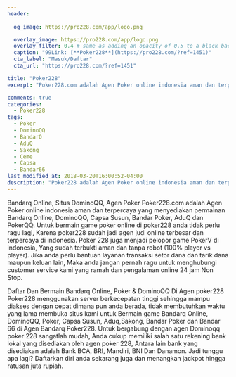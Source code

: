 ```yaml
---
header:
  
  og_image: https://pro228.com/app/logo.png

  overlay_image: https://pro228.com/app/logo.png
  overlay_filter: 0.4 # same as adding an opacity of 0.5 to a black background
  caption: "99Link: [**Poker228**](https://pro228.com/?ref=1451)"
  cta_label: "Masuk/Daftar"
  cta_url: "https://pro228.com/?ref=1451"

title: "Poker228"
excerpt: "Poker228.com adalah Agen Poker online indonesia aman dan terpercaya yang menyediakan permainan Bandarq Online, DominoQQ, Capsa Susun, Bandar Poker, AduQ dan PokerQQ."

comments: true
categories:
  - Poker228
tags:
  - Poker
  - DominoQQ
  - BandarQ
  - AduQ
  - Sakong
  - Ceme
  - Capsa
  - Bandar66
last_modified_at: 2018-03-20T16:00:52-04:00
description: "Poker228 adalah Agen Poker online indonesia aman dan terpercaya yang menyediakan permainan Bandarq Online, DominoQQ, Capsa Susun, Bandar Poker, AduQ dan PokerQQ."
---
```


Bandarq Online, Situs DominoQQ, Agen Poker
Poker228.com adalah Agen Poker online indonesia aman dan terpercaya yang menyediakan permainan Bandarq Online, DominoQQ, Capsa Susun, Bandar Poker, AduQ dan PokerQQ. Untuk bermain game poker online di poker228 anda tidak perlu ragu lagi, Karena poker228 sudah jadi agen judi online terbesar dan terpercaya di indonesia. Poker 228 juga menjadi pelopor game PokerV di indonesia, Yang sudah terbukti aman dan tanpa robot (100% player vs player). Jika anda perlu bantuan layanan transaksi setor dana dan tarik dana maupun keluan lain, Maka anda jangan pernah ragu untuk menghubungi customer service kami yang ramah dan pengalaman online 24 jam Non Stop.

Daftar Dan Bermain Bandarq Online, Poker & DominoQQ Di Agen poker228
Poker228 menggunakan server berkecepatan tinggi sehingga mampu diakses dengan cepat dimana pun anda berada, tidak membutuhkan waktu yang lama membuka situs kami untuk Bermain game Bandarq Online, DominoQQ, Poker, Capsa Susun, Aduq,Sakong, Bandar Poker dan Bandar 66 di Agen Bandarq Poker228. Untuk bergabung dengan agen Dominoqq poker 228 sangatlah mudah, Anda cukup memiliki salah satu rekening bank lokal yang disediakan oleh agen poker 228, Antara lain bank yang disediakan adalah Bank BCA, BRI, Mandiri, BNI Dan Danamon. Jadi tunggu apa lagi? Daftarkan diri anda sekarang juga dan menangkan jackpot hingga ratusan juta rupiah.
